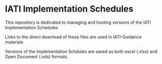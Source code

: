 IATI Implementation Schedules
=============================

This repository is dedicated to managing and hosting versions of the IATI Implementation Schedules

Links to the direct download of these files are used in IATI-Guidance materials

Versions of the Implementation Schdules are saved as both excel (.xlsx) and Open Document (.ods) formats.

